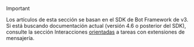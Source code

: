 > [!Important]
> Los artículos de esta sección se basan en el SDK de Bot Framework de v3. Si está buscando documentación actual (versión 4.6 o posterior del SDK), consulte la sección Interacciones [orientadas](~/messaging-extensions/what-are-messaging-extensions.md) a tareas con extensiones de mensajería.
